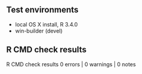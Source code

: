 ## Test environments

* local OS X install, R 3.4.0
* win-builder (devel)

## R CMD check results

R CMD check results
0 errors | 0 warnings | 0 notes

